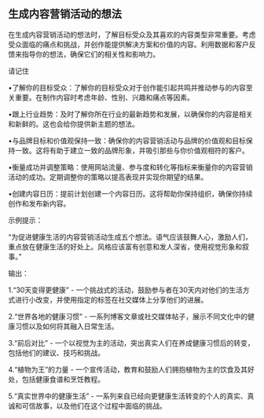 ## 生成内容营销活动的想法

在生成内容营销活动的想法时，了解目标受众及其喜欢的内容类型非常重要。考虑受众面临的痛点和挑战，并创作能提供解决方案和价值的内容。利用数据和客户反馈来指导你的想法，确保它们的相关性和影响力。

请记住

•了解你的目标受众：了解你的目标受众对于创作能引起共鸣并推动参与的内容至关重要。在制作内容时考虑年龄、性别、兴趣和痛点等因素。

•跟上行业趋势：及时了解你所在行业的最新趋势和发展，以确保你的内容是相关和新鲜的。这也会给你提供新主题的想法。

•与品牌目标和价值观保持一致：确保你的内容营销活动与品牌的价值观和目标保持一致。这将有助于建立一致的品牌形象，并吸引那些与你价值观相符的客户。

•衡量成功并调整策略：使用网站流量、参与度和转化等指标来衡量你的内容营销活动的成功。定期调整你的策略以提高表现并实现你期望的结果。

•创建内容日历：提前计划创建一个内容日历。这将帮助你保持组织，确保你持续创作和发布新内容。

示例提示：

“为促进健康生活的内容营销活动生成五个想法。语气应该鼓舞人心，激励人们，重点放在健康生活的好处上。风格应该富有创意和发人深省，使用视觉形象和叙事。”

输出：

1.“30天变得更健康” - 一个挑战式的活动，鼓励参与者在30天内对他们的生活方式进行小改变，并使用指定的标签在社交媒体上分享他们的进展。

2.“世界各地的健康习惯” - 一系列博客文章或社交媒体帖子，展示不同文化中的健康习惯以及如何将其融入日常生活。

3.“前后对比” - 一个以视觉为主的活动，突出真实人们在养成健康习惯后的转变，包括他们的建议、技巧和挑战。

4.“植物为王”的力量 - 一个宣传活动，教育和鼓励人们拥抱植物为主的饮食及其好处，包括健康食谱和烹饪教程。

5.“真实世界中的健康生活” - 一系列来自已经向更健康生活转变的个人的真实、真诚和可信故事，以及他们在这个过程中面临的挑战。
